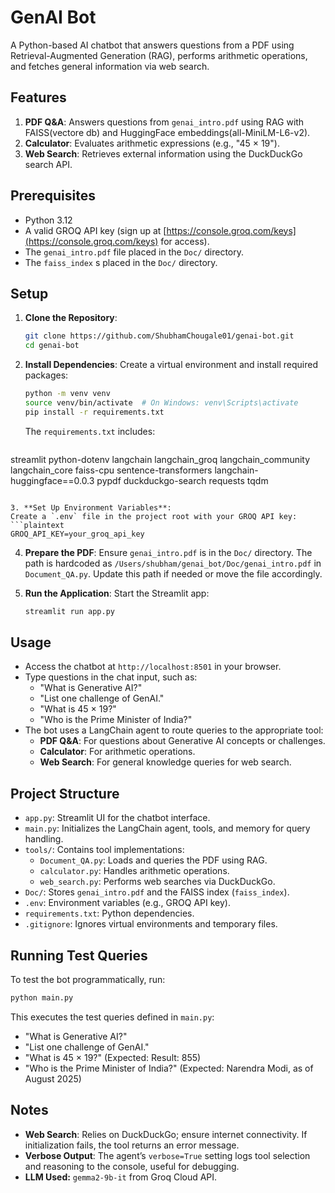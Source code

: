 # GenAI Bot

A Python-based AI chatbot that answers questions from a PDF using Retrieval-Augmented Generation (RAG), performs arithmetic operations, and fetches general information via web search.

## Features
1. **PDF Q&A**: Answers questions from `genai_intro.pdf` using RAG with FAISS(vectore db) and HuggingFace embeddings(all-MiniLM-L6-v2).
2. **Calculator**: Evaluates arithmetic expressions (e.g., "45 × 19").
3. **Web Search**: Retrieves external information using the DuckDuckGo search API.

## Prerequisites
- Python 3.12
- A valid GROQ API key (sign up at [https://console.groq.com/keys](https://console.groq.com/keys) for access).
- The `genai_intro.pdf` file placed in the `Doc/` directory.
- The `faiss_index` s placed in the `Doc/` directory.

## Setup
1. **Clone the Repository**:
   ```bash
   git clone https://github.com/ShubhamChougale01/genai-bot.git
   cd genai-bot

2. **Install Dependencies**:
   Create a virtual environment and install required packages:
   ```bash
   python -m venv venv
   source venv/bin/activate  # On Windows: venv\Scripts\activate
   pip install -r requirements.txt
   ```
   The `requirements.txt` includes:
   ```
streamlit
python-dotenv
langchain
langchain_groq
langchain_community
langchain_core
faiss-cpu
sentence-transformers
langchain-huggingface==0.0.3
pypdf
duckduckgo-search
requests
tqdm
   ```

3. **Set Up Environment Variables**:
   Create a `.env` file in the project root with your GROQ API key:
   ```plaintext
   GROQ_API_KEY=your_groq_api_key
   ```

4. **Prepare the PDF**:
   Ensure `genai_intro.pdf` is in the `Doc/` directory. The path is hardcoded as `/Users/shubham/genai_bot/Doc/genai_intro.pdf` in `Document_QA.py`. Update this path if needed or move the file accordingly.

5. **Run the Application**:
   Start the Streamlit app:
   ```bash
   streamlit run app.py
   ```

## Usage
- Access the chatbot at `http://localhost:8501` in your browser.
- Type questions in the chat input, such as:
  - "What is Generative AI?"
  - "List one challenge of GenAI."
  - "What is 45 × 19?"
  - "Who is the Prime Minister of India?"
- The bot uses a LangChain agent to route queries to the appropriate tool:
  - **PDF Q&A**: For questions about Generative AI concepts or challenges.
  - **Calculator**: For arithmetic operations.
  - **Web Search**: For general knowledge queries for web search.

## Project Structure
- `app.py`: Streamlit UI for the chatbot interface.
- `main.py`: Initializes the LangChain agent, tools, and memory for query handling.
- `tools/`: Contains tool implementations:
  - `Document_QA.py`: Loads and queries the PDF using RAG.
  - `calculator.py`: Handles arithmetic operations.
  - `web_search.py`: Performs web searches via DuckDuckGo.
- `Doc/`: Stores `genai_intro.pdf` and the FAISS index (`faiss_index`).
- `.env`: Environment variables (e.g., GROQ API key).
- `requirements.txt`: Python dependencies.
- `.gitignore`: Ignores virtual environments and temporary files.

## Running Test Queries
To test the bot programmatically, run:
```bash
python main.py
```
This executes the test queries defined in `main.py`:
- "What is Generative AI?"
- "List one challenge of GenAI."
- "What is 45 × 19?" (Expected: Result: 855)
- "Who is the Prime Minister of India?" (Expected: Narendra Modi, as of August 2025)

## Notes
- **Web Search**: Relies on DuckDuckGo; ensure internet connectivity. If initialization fails, the tool returns an error message.
- **Verbose Output**: The agent’s `verbose=True` setting logs tool selection and reasoning to the console, useful for debugging.
- **LLM Used:** `gemma2-9b-it` from Groq Cloud API.
